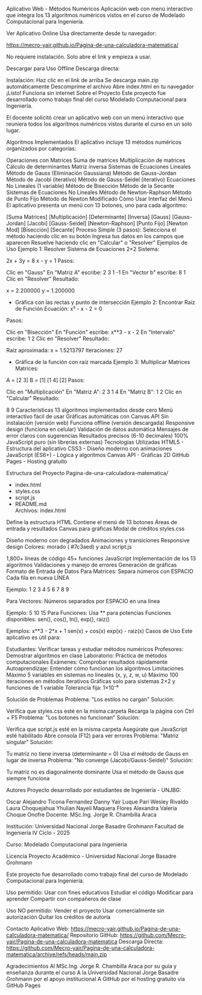 Aplicativo Web - Métodos Numéricos
Aplicación web con menú interactivo que integra los 13 algoritmos numéricos vistos en el curso de Modelado Computacional para Ingeniería.

Ver Aplicativo Online
Usa directamente desde tu navegador:

https://mecro-yair.github.io/Pagina-de-una-calculadora-matematica/

No requiere instalación. Solo abre el link y empieza a usar.

Descargar para Uso Offline
Descarga directa:



Instalación:
Haz clic en el link de arriba
Se descarga main.zip automáticamente
Descomprime el archivo
Abre index.html en tu navegador
¡Listo! Funciona sin internet
Sobre el Proyecto
  Este proyecto fue desarrollado como trabajo final del curso Modelado Computacional para Ingeniería.

El docente solicitó crear un aplicativo web con un menú interactivo que reuniera todos los algoritmos numéricos vistos durante el curso en un solo lugar.

Algoritmos Implementados
  El aplicativo incluye 13 métodos numéricos organizados por categorías:

Operaciones con Matrices
 Suma de matrices
 Multiplicación de matrices
 Cálculo de determinantes
 Matriz inversa
Sistemas de Ecuaciones Lineales
 Método de Gauss (Eliminación Gaussiana)
 Método de Gauss-Jordan
 Método de Jacobi (iterativo)
 Método de Gauss-Seidel (iterativo)
Ecuaciones No Lineales (1 variable)
 Método de Bisección
 Método de la Secante
Sistemas de Ecuaciones No Lineales
 Método de Newton-Raphson
 Método de Punto Fijo
 Método de Newton Modificado
Cómo Usar
Interfaz del Menú
El aplicativo presenta un menú con 13 botones, uno para cada algoritmo:

[Suma Matrices] [Multiplicación] [Determinante] [Inversa]
[Gauss] [Gauss-Jordan] [Jacobi] [Gauss-Seidel]
[Newton-Raphson] [Punto Fijo] [Newton Mod] [Bisección] [Secante]
Proceso Simple (3 pasos):
Selecciona el método haciendo clic en su botón
Ingresa tus datos en los campos que aparecen
Resuelve haciendo clic en "Calcular" o "Resolver"
Ejemplos de Uso
Ejemplo 1: Resolver Sistema de Ecuaciones 2×2
Sistema:

2x + 3y = 8
x - y = 1
Pasos:

Clic en "Gauss"
En "Matriz A" escribe:
2 3
1 -1
En "Vector b" escribe:
8 1
Clic en "Resolver"
Resultado:

x = 2.200000
y = 1.200000

+ Gráfica con las rectas y punto de intersección
Ejemplo 2: Encontrar Raíz de Función
Ecuación: x³ - x - 2 = 0

Pasos:

Clic en "Bisección"
En "Función" escribe:
x**3 - x - 2
En "Intervalo" escribe:
1 2
Clic en "Resolver"
Resultado:

Raíz aproximada: x = 1.5213797
Iteraciones: 27

+ Gráfica de la función con raíz marcada
Ejemplo 3: Multiplicar Matrices
Matrices:

A = [2  3]    B = [1]
    [1  4]        [2]
Pasos:

Clic en "Multiplicación"
En "Matriz A":
2 3
1 4
En "Matriz B":
1
2
Clic en "Calcular"
Resultado:

8
9
Características
 13 algoritmos implementados desde cero
 Menú interactivo fácil de usar
 Gráficas automáticas con Canvas API
 Sin instalación (versión web)
 Funciona offline (versión descargada)
 Responsive design (funciona en celular)
 Validación de datos automática
 Mensajes de error claros con sugerencias
 Resultados precisos (6-10 decimales)
 100% JavaScript puro (sin librerías externas)
Tecnologías Utilizadas
 HTML5 - Estructura del aplicativo
 CSS3 - Diseño moderno con animaciones
 JavaScript (ES6+) - Lógica y algoritmos
 Canvas API - Gráficas 2D
 GitHub Pages - Hosting gratuito
 
Estructura del Proyecto
Pagina-de-una-calculadora-matematica/

- index.html      
- styles.css      
- script.js        
- README.md        
Archivos:
 index.html 

Define la estructura HTML
Contiene el menú de 13 botones
Áreas de entrada y resultados
Canvas para gráficas
Modal de créditos
styles.css 

Diseño moderno con degradados
Animaciones y transiciones
Responsive design
Colores: morado (
#7c3aed) y azul
script.js 

1,800+ líneas de código
45+ funciones JavaScript
Implementación de los 13 algoritmos
Validaciones y manejo de errores
Generación de gráficas
Formato de Entrada de Datos
  Para Matrices:
  Separa números con ESPACIO
  Cada fila en nueva LÍNEA
  
  Ejemplo:
  1 2 3
  4 5 6
  7 8 9
  
  Para Vectores:
  Números separados por ESPACIO en una línea
  
  Ejemplo:
  5 10 15
  Para Funciones:
  Usa ** para potencias
  Funciones disponibles: sen(), cos(), ln(), exp(), raiz()
  
  Ejemplos:
  x**3 - 2*x + 1
  sen(x) + cos(x)
  exp(x) - raiz(x)
Casos de Uso
Este aplicativo es útil para:

 Estudiantes: Verificar tareas y estudiar métodos numéricos
 Profesores: Demostrar algoritmos en clase
 Laboratorio: Práctica de métodos computacionales
 Exámenes: Comprobar resultados rápidamente
 Autoaprendizaje: Entender cómo funcionan los algoritmos
Limitaciones
Máximo 5 variables en sistemas no lineales (x, y, z, w, u)
Máximo 100 iteraciones en métodos iterativos
Gráficas solo para sistemas 2×2 y funciones de 1 variable
Tolerancia fija: 1×10⁻⁶

Solución de Problemas
Problema: "Los estilos no cargan"
Solución:

Verifica que styles.css esté en la misma carpeta
Recarga la página con Ctrl + F5
Problema: "Los botones no funcionan"
Solución:

Verifica que script.js esté en la misma carpeta
Asegúrate que JavaScript esté habilitado
Abre consola (F12) para ver errores
Problema: "Matriz singular"
Solución:

Tu matriz no tiene inversa (determinante = 0)
Usa el método de Gauss en lugar de inversa
Problema: "No converge (Jacobi/Gauss-Seidel)"
Solución:

Tu matriz no es diagonalmente dominante
Usa el método de Gauss que siempre funciona

Autores
Proyecto desarrollado por estudiantes de Ingeniería - UNJBG:

Oscar Alejandro Ticona Fernandez
Danny Yair Luque Pari
Wesley Rivaldo Laura Choquejahua
Yhulian Nayeli Maquera Flores
Alexandra Valeria Choque Onofre
Docente:
MSc.Ing. Jorge R. Chambilla Araca

Institución:
Universidad Nacional Jorge Basadre Grohmann
Facultad de Ingeniería
IV Ciclo - 2025

Curso:
Modelado Computacional para Ingeniería

Licencia
Proyecto Académico - Universidad Nacional Jorge Basadre Grohmann

Este proyecto fue desarrollado como trabajo final del curso de Modelado Computacional para Ingeniería.

Uso permitido:
 Usar con fines educativos
 Estudiar el código
 Modificar para aprender
 Compartir con compañeros de clase
 
Uso NO permitido:
 Vender el proyecto
 Usar comercialmente sin autorización
 Quitar los créditos de autoría
 
Contacto
Aplicativo Web: https://mecro-yair.github.io/Pagina-de-una-calculadora-matematica/
Repositorio GitHub: https://github.com/Mecro-yair/Pagina-de-una-calculadora-matematica
Descarga Directa: https://github.com/Mecro-yair/Pagina-de-una-calculadora-matematica/archive/refs/heads/main.zip

Agradecimientos
Al MSc.Ing. Jorge R. Chambilla Araca por su guía y enseñanza durante el curso
A la Universidad Nacional Jorge Basadre Grohmann por el apoyo institucional
A GitHub por el hosting gratuito vía GitHub Pages


